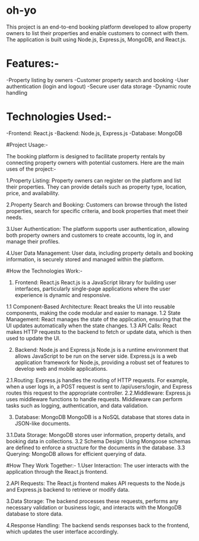 # oh-yo 

This project is an end-to-end booking platform developed to allow property owners to list their properties and enable customers to connect with them. The application is built using Node.js, Express.js, MongoDB, and React.js.

# Features:-
-Property listing by owners
-Customer property search and booking
-User authentication (login and logout)
-Secure user data storage
-Dynamic route handling

# Technologies Used:-
-Frontend: React.js
-Backend: Node.js, Express.js
-Database: MongoDB

#Project Usage:-

The booking platform is designed to facilitate property rentals by connecting property owners with potential customers. Here are the main uses of the project:-

1.Property Listing: Property owners can register on the platform and list their properties. They can provide details such as property type, location, price, and availability.

2.Property Search and Booking: Customers can browse through the listed properties, search for specific criteria, and book properties that meet their needs.

3.User Authentication: The platform supports user authentication, allowing both property owners and customers to create accounts, log in, and manage their profiles.

4.User Data Management: User data, including property details and booking information, is securely stored and managed within the platform.

#How the Technologies Work:-
1. Frontend: React.js
React.js is a JavaScript library for building user interfaces, particularly single-page applications where the user experience is dynamic and responsive.

1.1 Component-Based Architecture: React breaks the UI into reusable components, making the code modular and easier to manage.
1.2 State Management: React manages the state of the application, ensuring that the UI updates automatically when the state changes.
1.3 API Calls: React makes HTTP requests to the backend to fetch or update data, which is then used to update the UI.

2. Backend: Node.js and Express.js
Node.js is a runtime environment that allows JavaScript to be run on the server side.
Express.js is a web application framework for Node.js, providing a robust set of features to develop web and mobile applications.

2.1.Routing: Express.js handles the routing of HTTP requests. For example, when a user logs in, a POST request is sent to /api/users/login, and Express routes this request to the appropriate controller.
2.2.Middleware: Express.js uses middleware functions to handle requests. Middleware can perform tasks such as logging, authentication, and data validation.

3. Database: MongoDB
MongoDB is a NoSQL database that stores data in JSON-like documents. 

3.1.Data Storage: MongoDB stores user information, property details, and booking data in collections. 
3.2 Schema Design: Using Mongoose  schemas are defined to enforce a structure for the documents in the database.
3.3 Querying: MongoDB allows for efficient querying of data.

#How They Work Together:-
1.User Interaction: The user interacts with the application through the React.js frontend. 

2.API Requests: The React.js frontend makes API requests to the Node.js and Express.js backend to retrieve or modify data. 

3.Data  Storage: The backend processes these requests, performs any necessary validation or business logic, and interacts with the MongoDB database to store  data.

4.Response Handling: The backend sends responses back to the frontend, which updates the user interface accordingly.
